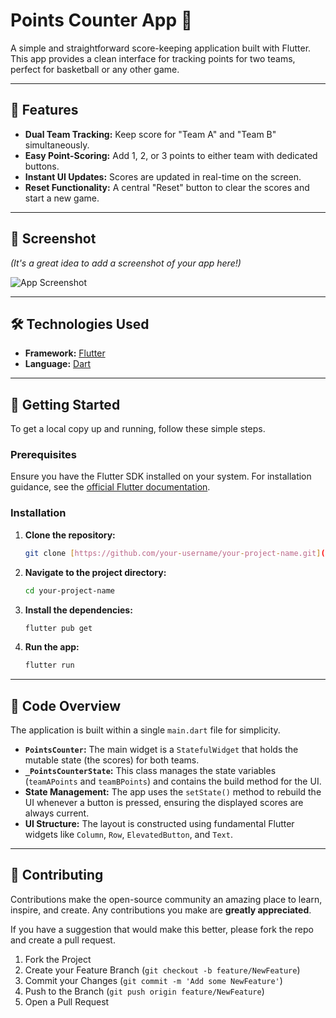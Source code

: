 # Points Counter App 🏀

A simple and straightforward score-keeping application built with Flutter. This app provides a clean interface for tracking points for two teams, perfect for basketball or any other game.

---

## 🌟 Features

-   **Dual Team Tracking:** Keep score for "Team A" and "Team B" simultaneously.
-   **Easy Point-Scoring:** Add 1, 2, or 3 points to either team with dedicated buttons.
-   **Instant UI Updates:** Scores are updated in real-time on the screen.
-   **Reset Functionality:** A central "Reset" button to clear the scores and start a new game.

---

## 📸 Screenshot

*(It's a great idea to add a screenshot of your app here!)*

![App Screenshot]([https://i.imgur.com/example.png](https://github.com/Foxasdf/Flutter_basketball_points_counter/blob/main/Screenshot.png))

---

## 🛠️ Technologies Used

-   **Framework:** [Flutter](https://flutter.dev/)
-   **Language:** [Dart](https://dart.dev/)

---

## 🚀 Getting Started

To get a local copy up and running, follow these simple steps.

### Prerequisites

Ensure you have the Flutter SDK installed on your system. For installation guidance, see the [official Flutter documentation](https://flutter.dev/docs/get-started/install).

### Installation

1.  **Clone the repository:**
    ```sh
    git clone [https://github.com/your-username/your-project-name.git](https://github.com/your-username/your-project-name.git)
    ```
2.  **Navigate to the project directory:**
    ```sh
    cd your-project-name
    ```
3.  **Install the dependencies:**
    ```sh
    flutter pub get
    ```
4.  **Run the app:**
    ```sh
    flutter run
    ```

---

## 📝 Code Overview

The application is built within a single `main.dart` file for simplicity.

-   **`PointsCounter`:** The main widget is a `StatefulWidget` that holds the mutable state (the scores) for both teams.
-   **`_PointsCounterState`:** This class manages the state variables (`teamAPoints` and `teamBPoints`) and contains the build method for the UI.
-   **State Management:** The app uses the `setState()` method to rebuild the UI whenever a button is pressed, ensuring the displayed scores are always current.
-   **UI Structure:** The layout is constructed using fundamental Flutter widgets like `Column`, `Row`, `ElevatedButton`, and `Text`.

---

## 🤝 Contributing

Contributions make the open-source community an amazing place to learn, inspire, and create. Any contributions you make are **greatly appreciated**.

If you have a suggestion that would make this better, please fork the repo and create a pull request.
1.  Fork the Project
2.  Create your Feature Branch (`git checkout -b feature/NewFeature`)
3.  Commit your Changes (`git commit -m 'Add some NewFeature'`)
4.  Push to the Branch (`git push origin feature/NewFeature`)
5.  Open a Pull Request
